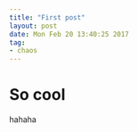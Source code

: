 ```yaml
---
title: "First post"
layout: post
date: Mon Feb 20 13:40:25 2017
tag:
- chaos
---
```


# So cool

hahaha